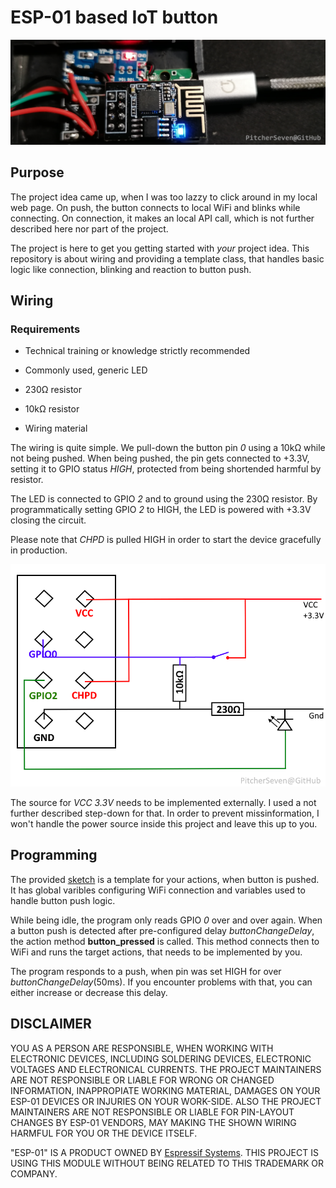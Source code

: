 # ESP-01 based IoT button

![Banner - a picture of my insides of the button described here](img/Banner.png)

## Purpose

The project idea came up, when I was too lazzy to click around in my local web page. On push, the button connects to local WiFi and blinks while connecting. On connection, it makes an local API call, which is not further described here nor part of the project.

The project is here to get you getting started with _your_ project idea. This repository is about wiring and providing a template class, that handles basic logic like connection, blinking and reaction to button push. 

## Wiring

### Requirements

* Technical training or knowledge strictly recommended

* Commonly used, generic LED

* 230Ω resistor

* 10kΩ resistor

* Wiring material

The wiring is quite simple. We pull-down the button pin _0_ using a 10kΩ while not being pushed. When being pushed, the pin gets connected to +3.3V, setting it to GPIO status _HIGH_, protected from being shortended harmful by resistor.

The LED is connected to GPIO _2_ and to ground using the 230Ω resistor. By programmatically setting GPIO _2_ to HIGH, the LED is powered with +3.3V closing the circuit.

Please note that _CHPD_ is pulled HIGH in order to start the device gracefully in production.  

![Wiring](img/Wiring.png)

The source for _VCC 3.3V_ needs to be implemented externally. I used a not further described step-down for that. In order to prevent missinformation, I won't handle the power source inside this project and leave this up to you. 

## Programming

The provided [sketch](Button_Sketch) is a template for your actions, when button is pushed. It has global varibles configuring WiFi connection and variables used to handle button push logic.

While being idle, the program only reads GPIO _0_ over and over again. When a button push is detected after pre-configured delay _buttonChangeDelay_, the action method **button_pressed** is called. This method connects then to WiFi and runs the target actions, that needs to be implemented by you. 

The program responds to a push, when pin was set HIGH for over _buttonChangeDelay_(50ms). If you encounter problems with that, you can either increase or decrease this delay.

## DISCLAIMER

YOU AS A PERSON ARE RESPONSIBLE, WHEN WORKING WITH ELECTRONIC DEVICES, INCLUDING SOLDERING DEVICES, ELECTRONIC VOLTAGES AND ELECTRONICAL CURRENTS. THE PROJECT MAINTAINERS ARE NOT RESPONSIBLE OR LIABLE FOR WRONG OR CHANGED INFORMATION, INAPPROPIATE WORKING MATERIAL, DAMAGES ON YOUR ESP-01 DEVICES OR INJURIES ON YOUR WORK-SIDE.
ALSO THE PROJECT MAINTAINERS ARE NOT RESPONSIBLE OR LIABLE FOR PIN-LAYOUT CHANGES BY ESP-01 VENDORS, MAY MAKING THE SHOWN WIRING HARMFUL FOR YOU OR THE DEVICE ITSELF.

"ESP-01" IS A PRODUCT OWNED BY [Espressif Systems](https://github.com/espressif). THIS PROJECT IS USING THIS MODULE WITHOUT BEING RELATED TO THIS TRADEMARK OR COMPANY.